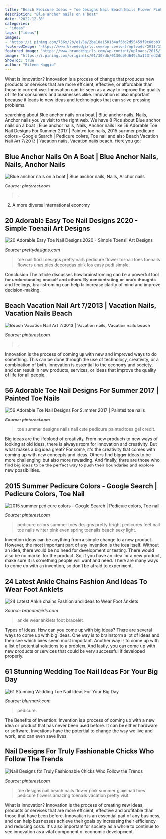 ```yaml
---
title: "Beach Pedicure Ideas ~ Toe Designs Nail Beach Nails Flower Pink Summer Glaminati Toes Pedicure Flowers Amazing Toenails Vacation Pretty Visit"
description: "Blue anchor nails on a boat"
date: "2022-12-30"
categories:
- "ideas"
tags: ["ideas"]
images:
- "https://i.pinimg.com/736x/2b/e1/0a/2be10a150134af56d2d55459f9c6dbb3.jpg"
featuredImage: "https://www.brandedgirls.com/wp-content/uploads/2015/11/ankle-bracelet-7.jpg"
featured_image: "https://www.brandedgirls.com/wp-content/uploads/2015/11/ankle-bracelet-7.jpg"
image: "https://i.pinimg.com/originals/01/30/db/0130db0d649c5a123fed2d85c724d49f.jpg"
ShowToc: true
author: "Eileen Maggio"
---
```



What is innovation?
Innovation is a process of change that produces new products or services that are more efficient, effective, or affordable than those in current use. Innovation can be seen as a way to improve the quality of life for consumers and businesses alike. Innovation is also important because it leads to new ideas and technologies that can solve pressing problems.

	

		
searching about Blue anchor nails on a boat | Blue anchor nails, Nails, Anchor nails you've visit to the right web. We have 8 Pics about Blue anchor nails on a boat | Blue anchor nails, Nails, Anchor nails like 56 Adorable Toe Nail Designs For Summer 2017 | Painted toe nails, 2015 summer pedicure colors - Google Search | Pedicure colors, Toe nail and also Beach Vacation Nail Art 7/2013 | Vacation nails, Vacation nails beach. Here you go:
		
    
## Blue Anchor Nails On A Boat | Blue Anchor Nails, Nails, Anchor Nails

<img loading=lazy src="https://i.pinimg.com/originals/01/30/db/0130db0d649c5a123fed2d85c724d49f.jpg" onerror="this.onerror=null;this.src='https://tse1.mm.bing.net/th?id=OIP.wvvFYPRrMBdyT2rEIkXMFQHaJ4&amp;pid=15.1';" alt="Blue anchor nails on a boat | Blue anchor nails, Nails, Anchor nails">

_Source: pinterest.com_

>. 

	

2. A more diverse international economy 

    
## 20 Adorable Easy Toe Nail Designs 2020 - Simple Toenail Art Designs

<img loading=lazy src="http://www.prettydesigns.com/wp-content/uploads/2015/08/Floral-Toe-Nail-Design.jpg" onerror="this.onerror=null;this.src='https://tse4.mm.bing.net/th?id=OIP.aN3aekZu7a1aj0sByvfbBQHaJ3&amp;pid=15.1';" alt="20 Adorable Easy Toe Nail Designs 2020 - Simple Toenail Art Designs">

_Source: prettydesigns.com_

>toe nail floral designs pretty nails pedicure flower toenail toes toenails flowers unas pies decoradas pink los easy pedi simple. 

	

Conclusion
The article discusses how brainstroming can be a powerful tool for understanding oneself and others. By concentrating on one’s thoughts and feelings, brainstroming can help to increase clarity of mind and improve decision-making.

    
## Beach Vacation Nail Art 7/2013 | Vacation Nails, Vacation Nails Beach

<img loading=lazy src="https://i.pinimg.com/736x/4c/dd/3e/4cdd3e44ba9eaa0062b30ebeaf4e7f9d--beach-vacation-nails-beach-vacations.jpg" onerror="this.onerror=null;this.src='https://tse1.mm.bing.net/th?id=OIP.WxzJa5mpfyoT_sx06LblAAHaJ3&amp;pid=15.1';" alt="Beach Vacation Nail Art 7/2013 | Vacation nails, Vacation nails beach">

_Source: pinterest.com_

>. 

	

Innovation is the process of coming up with new and improved ways to do something. This can be done through the use of technology, creativity, or a combination of both. Innovation is essential to the economy and society, and can result in new products, services, or ideas that improve the quality of life for all people.

    
## 56 Adorable Toe Nail Designs For Summer 2017 | Painted Toe Nails

<img loading=lazy src="https://i.pinimg.com/originals/34/aa/b2/34aab2474d9e30330edfc0a44ad375be.jpg" onerror="this.onerror=null;this.src='https://tse3.mm.bing.net/th?id=OIP.ZFcnBdZ7E5sp9QvRzxNDsAHaJ4&amp;pid=15.1';" alt="56 Adorable Toe Nail Designs For Summer 2017 | Painted toe nails">

_Source: pinterest.com_

>toe summer designs nails nail cute pedicure painted toes gel credit. 

	

Big ideas are the lifeblood of creativity. From new products to new ways of looking at old ideas, there is always room for innovation and creativity. But what makes a big idea great? For some, it's the creativity that comes with coming up with new concepts and ideas. Others find bigger ideas to be more challenging, but also more rewarding. And finally, there are those who find big ideas to be the perfect way to push their boundaries and explore new possibilities.

    
## 2015 Summer Pedicure Colors - Google Search | Pedicure Colors, Toe Nail

<img loading=lazy src="https://i.pinimg.com/736x/d7/70/07/d7700774cf43617bb81baa40900b217e--summer-pedicure-colors-summer-pedicures.jpg" onerror="this.onerror=null;this.src='https://tse1.mm.bing.net/th?id=OIP.WcTx05TVfk26nf647wS-8AHaHa&amp;pid=15.1';" alt="2015 summer pedicure colors - Google Search | Pedicure colors, Toe nail">

_Source: pinterest.com_

>pedicure colors summer toes designs pretty bright pedicures feet nail toe nails winter pink even spring toenails beach sexy light. 

	

Invention ideas can be anything from a simple change to a new product. However, the most important part of any invention is the idea itself. Without an idea, there would be no need for development or testing. There would also be no market for the product. So, if you have an idea for a new product, make sure it is something people will want and need. There are many ways to come up with an invention, so don't be afraid to experiment.

    
## 24 Latest Ankle Chains Fashion And Ideas To Wear Foot Anklets

<img loading=lazy src="https://www.brandedgirls.com/wp-content/uploads/2015/11/ankle-bracelet-7.jpg" onerror="this.onerror=null;this.src='https://tse4.mm.bing.net/th?id=OIP.BDeBO-Zoom_6tdAGKskABgHaHY&amp;pid=15.1';" alt="24 Latest Ankle chains Fashion and Ideas to Wear Foot Anklets">

_Source: brandedgirls.com_

>ankle wear anklets foot bracelet. 

	

Types of ideas: How can you come up with big ideas?
There are several ways to come up with big ideas. One way is to brainstorm a lot of ideas and then see which ones seem most important. Another way is to come up with a list of potential solutions to a problem. And lastly, you can come up with new products or services that could be very successful if developed properly.

    
## 61 Stunning Wedding Toe Nail Ideas For Your Big Day

<img loading=lazy src="https://www.blurmark.com/wp-content/uploads/2017/05/Gel-Nails.jpg" onerror="this.onerror=null;this.src='https://tse2.mm.bing.net/th?id=OIP.IQkcX1SZk_mCKETD65pD2gHaEK&amp;pid=15.1';" alt="61 Stunning Wedding Toe Nail Ideas For Your Big Day">

_Source: blurmark.com_

>pedicure. 

	

The Benefits of Invention:
Invention is a process of coming up with a new idea or product that has never been used before. It can be either hardware or software. Inventions have the potential to change the way we live and work, and can even save lives.

    
## Nail Designs For Truly Fashionable Chicks Who Follow The Trends

<img loading=lazy src="https://i.pinimg.com/736x/2b/e1/0a/2be10a150134af56d2d55459f9c6dbb3.jpg" onerror="this.onerror=null;this.src='https://tse3.mm.bing.net/th?id=OIP.8IAjFxona_uFOMatkpQMdQHaLG&amp;pid=15.1';" alt="Nail Designs for Truly Fashionable Chicks Who Follow the Trends">

_Source: pinterest.com_

>toe designs nail beach nails flower pink summer glaminati toes pedicure flowers amazing toenails vacation pretty visit. 

	

What is innovation?
Innovation is the process of creating new ideas, products or services that are more efficient, effective and profitable than those that have been before. Innovation is an essential part of any business, and can help businesses achieve their goals by increasing their efficiency and reducing costs. It's also important for society as a whole to continue to see innovation as a vital component of economic development.

